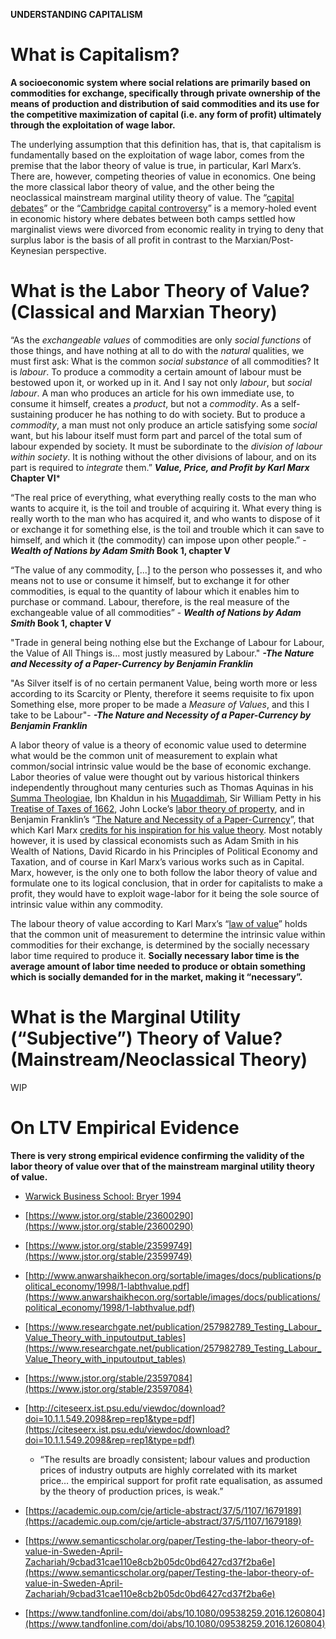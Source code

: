 **UNDERSTANDING CAPITALISM**

# **What is Capitalism?**
**A socioeconomic system where social relations are primarily based on commodities for exchange, specifically through private ownership of the means of production and distribution of said commodities and its use for the competitive maximization of capital (i.e. any form of profit) ultimately through the exploitation of wage labor.**

The underlying assumption that this definition has, that is, that capitalism is fundamentally based on the exploitation of wage labor, comes from the premise that the labor theory of value is true, in particular, Karl Marx’s. There are, however, competing theories of value in economics. One being the more classical labor theory of value, and the other being the neoclassical mainstream marginal utility theory of value. The “[capital debates](https://en.wikipedia.org/wiki/Cambridge_capital_controversy)” or the “[Cambridge capital controversy](https://heteconomist.com/three-economic-ideas-threatening-to-defenders-of-the-status-quo/)” is a memory-holed event in economic history where debates between both camps settled how marginalist views were divorced from economic reality in trying to deny that surplus labor is the basis of all profit in contrast to the Marxian/Post-Keynesian perspective.

# **What is the Labor Theory of Value? (Classical and Marxian Theory)**

“As the *exchangeable values* of commodities are only *social functions* of those things, and have nothing at all to do with the *natural* qualities, we must first ask: What is the common *social substance* of all commodities? It is *labour*. To produce a commodity a certain amount of labour must be bestowed upon it, or worked up in it. And I say not only *labour*, but *social labour*. A man who produces an article for his own immediate use, to consume it himself, creates a *product*, but not a *commodity*. As a self-sustaining producer he has nothing to do with society. But to produce a *commodity*, a man must not only produce an article satisfying some *social* want, but his labour itself must form part and parcel of the total sum of labour expended by society. It must be subordinate to the *division of labour within society*. It is nothing without the other divisions of labour, and on its part is required to *integrate* them.” ***Value, Price, and Profit by Karl Marx* Chapter VI***

“The real price of everything, what everything really costs to the man who wants to acquire it, is the toil and trouble of acquiring it. What every thing is really worth to the man who has acquired it, and who wants to dispose of it or exchange it for something else, is the toil and trouble which it can save to himself, and which it (the commodity) can impose upon other people.” - ***Wealth of Nations by Adam Smith* Book 1, chapter V**

“The value of any commodity, [...] to the person who possesses it, and who means not to use or consume it himself, but to exchange it for other commodities, is equal to the quantity of labour which it enables him to purchase or command. Labour, therefore, is the real measure of the exchangeable value of all commodities” - ***Wealth of Nations by Adam Smith* Book 1, chapter V**

"Trade in general being nothing else but the Exchange of Labour for Labour, the Value of All Things is... most justly measured by Labour." ***-The Nature and Necessity of a Paper-Currency by Benjamin Franklin***

"As Silver itself is of no certain permanent Value, being worth more or less according to its Scarcity or Plenty, therefore it seems requisite to fix upon Something else, more proper to be made a *Measure of Values*, and this I take to be Labour"- ***-The Nature and Necessity of a Paper-Currency by Benjamin Franklin***

A labor theory of value is a theory of economic value used to determine what would be the common unit of measurement to explain what common/social intrinsic value would be the base of economic exchange. Labor theories of value were thought out by various historical thinkers independently throughout many centuries such as Thomas Aquinas in his [Summa Theologiae](https://summa-theologiae.org/), Ibn Khaldun in his [Muqaddimah](https://sheikhynotes.blogspot.com/2010/08/ibn-khaldun_22.html), Sir William Petty in his [Treatise of Taxes of 1662](https://www.hargaden.com/enda/wp-content/petty_taxescontributions.pdf), John Locke’s [labor theory of property](https://en.wikipedia.org/wiki/Labor_theory_of_property), and in Benjamin Franklin’s “[The Nature and Necessity of a Paper-Currency](https://founders.archives.gov/documents/Franklin/01-01-02-0041%23BNFN-01-01-02-0041-fn-0012)”, that which Karl Marx [credits for his inspiration for his value theory](https://journals.psu.edu/pmhb/article/download/42165/41886). Most notably however, it is used by classical economists such as Adam Smith in his Wealth of Nations, David Ricardo in his Principles of Political Economy and Taxation, and of course in Karl Marx’s various works such as in Capital. Marx, however, is the only one to both follow the labor theory of value and formulate one to its logical conclusion, that in order for capitalists to make a profit, they would have to exploit wage-labor for it being the sole source of intrinsic value within any commodity.

The labour theory of value according to Karl Marx’s “[law of value](https://www.marxists.org/archive/marx/works/1865/value-price-profit/ch02.htm%23c6)” holds that the common unit of measurement to determine the intrinsic value within commodities for their exchange, is determined by the socially necessary labor time required to produce it. **Socially necessary labor time is the average amount of labor time needed to produce or obtain something which is socially demanded for in the market, making it “necessary”.**

# **What is the Marginal Utility (“Subjective”) Theory of Value? (Mainstream/Neoclassical Theory)**

WIP

# **On LTV Empirical Evidence**
**There is very strong empirical evidence confirming the validity of the labor theory of value  over that of the mainstream marginal utility theory of value.**

- [Warwick Business School: Bryer 1994](https://www.sciencedirect.com/science/article/abs/pii/S1045235484710203)

- [https://www.jstor.org/stable/23600290](https://www.jstor.org/stable/23600290) 

- [https://www.jstor.org/stable/23599749](https://www.jstor.org/stable/23599749)

- [http://www.anwarshaikhecon.org/sortable/images/docs/publications/political_economy/1998/1-labthvalue.pdf](https://www.anwarshaikhecon.org/sortable/images/docs/publications/political_economy/1998/1-labthvalue.pdf)

- [https://www.researchgate.net/publication/257982789_Testing_Labour_Value_Theory_with_inputoutput_tables](https://www.researchgate.net/publication/257982789_Testing_Labour_Value_Theory_with_inputoutput_tables) 

- [https://www.jstor.org/stable/23597084](https://www.jstor.org/stable/23597084) 

- [http://citeseerx.ist.psu.edu/viewdoc/download?doi=10.1.1.549.2098&rep=rep1&type=pdf](https://citeseerx.ist.psu.edu/viewdoc/download?doi=10.1.1.549.2098&rep=rep1&type=pdf) 
  - “The results are broadly consistent; labour values and production prices of industry outputs are highly correlated with its market price… the empirical support for profit rate equalisation, as assumed by the theory of production prices, is weak.”

- [https://academic.oup.com/cje/article-abstract/37/5/1107/1679189](https://academic.oup.com/cje/article-abstract/37/5/1107/1679189) 

- [https://www.semanticscholar.org/paper/Testing-the-labor-theory-of-value-in-Sweden-April-Zachariah/9cbad31cae110e8cb2b05dc0bd6427cd37f2ba6e](https://www.semanticscholar.org/paper/Testing-the-labor-theory-of-value-in-Sweden-April-Zachariah/9cbad31cae110e8cb2b05dc0bd6427cd37f2ba6e) 

- [https://www.tandfonline.com/doi/abs/10.1080/09538259.2016.1260804](https://www.tandfonline.com/doi/abs/10.1080/09538259.2016.1260804)